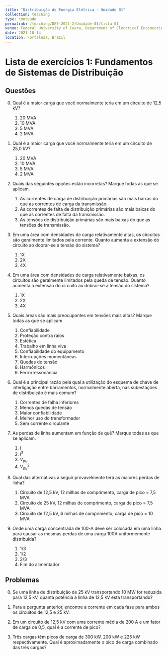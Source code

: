 ```yaml
---
title: "Distribuição de Energia Elétrica - Unidade 01"
collection: teaching
type: conteudo
permalink: /teaching/DEE-2021-2/Unidade-01/lista-01
venue: Federal University of Ceara, Department of Electrical Engineering
date: 2021-10-14
location: Fortaleza, Brazil
---
```


# Lista de exercícios 1: Fundamentos de Sistemas de Distribuição

## Questões

0. Qual é a maior carga que você normalmente teria em um circuito de 12,5 kV?
   1. 20 MVA
   1. 10 MVA
   1. 5 MVA
   1. 2 MVA

0. Qual é a maior carga que você normalmente teria em um circuito de 25,0 kV?
   1. 20 MVA
   1. 10 MVA
   1. 5 MVA
   1. 2 MVA

0. Quais das seguintes opções estão incorretas? Marque todas as que se aplicam.
   1. As correntes de carga de distribuição primárias são mais baixas do que as correntes de carga da transmissão.
   1. As correntes de falta de distribuição primárias são mais baixas do que as correntes de falta da transmissão.
   1. As tensões de distribuição primárias são mais baixas do que as tensões de transmissão.

0. Em uma área com densidades de carga relativamente altas, os circuitos são geralmente limitados pela corrente. Quanto aumenta a extensão do circuito ao dobrar-se a tensão do sistema?
   1. 1X
   1. 2X
   1. 4X

0. Em uma área com densidades de carga relativamente baixas, os circuitos são geralmente limitados pela queda de tensão. Quanto aumenta a extensão do circuito ao dobrar-se a tensão do sistema?
   1. 1X
   1. 2X
   1. 4X

0. Quais áreas são mais preocupantes em tensões mais altas? Marque todas as que se aplicam.
   1. Confiabilidade
   1. Proteção contra raios
   1. Estética
   1. Trabalho em linha viva
   1. Confiabilidade do equipamento
   1. Interrupções momentâneas
   1. Quedas de tensão
   1. Harmônicos
   1. Ferrorressonância

0. Qual é a principal razão pela qual a utilização do esquema de chave de interligação entre barramentos, normalmente aberta, nas subestações de distribuição é mais comum?
   1. Correntes de falha inferiores
   1. Menos quedas de tensão
   1. Maior confiabilidade
   1. Melhor uso do transformador
   1. Sem corrente circulante

0. As perdas de linha aumentam em função de quê? Marque todas as que se aplicam.
   1. $I$
   1. $I^2$
   1. $V_{pu}$
   1. $V_{pu}^{2}$

0. Qual das alternativas a seguir provavelmente terá as maiores perdas de linha?
   1. Circuito de 12,5 kV, 12 milhas de comprimento, carga de pico = 7,5 MVA
   1. Circuito de 25 kV, 12 milhas de comprimento, carga de pico = 7,5 MVA
   1. Circuito de 12,5 kV, 6 milhas de comprimento, carga de pico = 10 MVA

0. Onde uma carga concentrada de 100-A deve ser colocada em uma linha para causar as mesmas perdas de uma carga 100A uniformemente distribuída?
   1. 1/3
   1. 1/2
   1. 2/3
   1. Fim do alimentador
   
## Problemas

0. Se uma linha de distribuição de 25 kV transportando 10 MW for reduzida para 12,5 kV, quanta potência a linha de 12,5 kV está transportando?

0. Para a pergunta anterior, encontre a corrente em cada fase para ambos os circuitos de 12,5 e 25 kV.

0. Em um circuito de 12,5 kV com uma corrente média de 200 A e um fator de carga de 0,5, qual é a corrente de pico?

0. Três cargas têm picos de carga de 300 kW, 200 kW e 225 kW respectivamente. Qual é aproximadamente o pico de carga combinado das três cargas?

<!-- ## Projetos

0. Olhe ao redor dos circuitos de distribuição em sua área. Tirar fotos
   de cada um dos seguintes:
   - Linha principal de distribuição primária
   - Subestação de distribuição
   - Religador
   - Banco capacitor
   - Fusível
   - Distribuição secundária

0. De sua casa ou outro local conveniente com distribuição aérea. Rastreie o
   circuito de volta à subestação.

0. Usando uma biblioteca técnica universitária ou IEEE Xplore, encontre três papéis históricos ou artigos que discutem um determinado (técnico ou econômico) associado à distribuição de alta tensão circuitos. Os problemas podem incluir confiabilidade, alcance, aterramento, desempenho ou custo do equipamento. Escreva um pequeno ensaio resumindo o três artigos e o problema identificado. -->